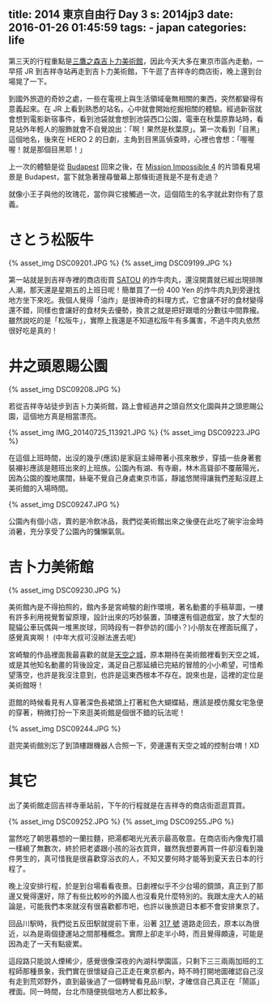 title: 2014 東京自由行 Day 3
s: 2014jp3
date: 2016-01-26 01:45:59
tags:
    - japan
categories: life
---

第三天的行程重點是[三鷹之森吉卜力美術館](http://www.ghibli-museum.jp/)，因此今天大多在東京市區內走動，一早搭 JR 到吉祥寺站再走到吉卜力美術館，下午逛了吉祥寺的商店街，晚上還到台場晃了一下。

到國外旅遊的奇妙之處，一些在電視上與生活領域毫無相關的東西，突然都變得有意義起來。在 JR 上看到熟悉的站名，心中就會開始挖掘相關的體驗。經過新宿就會想到電影新宿事件，看到池袋就會想到池袋西口公園，電車在秋葉原靠站時，看見站外年輕人的服飾就會不自覺說出：「啊！果然是秋葉原」。第一次看到「目黑」這個地名，後來在 HERO 2 的日劇，主角到目黑區偵查時，心裡也會想：「喔喔喔！就是那個目黑耶！」

上一次的體驗是從 [Budapest](http://walkingice.blogspot.tw/2012/01/2011.html) 回來之後，在 [Mission Impossible 4](http://www.wallagroup.com/movies/502936e546949bf4298e55d9/) 的片頭看見場景是 Budapest，當下就急著搜尋螢幕上那條街道我是不是有走過？

就像小王子與他的玫瑰花，當你與它接觸過一次，這個陌生的名字就此對你有了意義。

<!-- more -->

# さとう松阪牛

{% asset_img DSC09201.JPG %}
{% asset_img DSC09199.JPG %}

第一站就是到吉祥寺裡的商店街買 [SATOU](http://www.shop-satou.com/) 的炸牛肉丸，還沒開賣就已經出現排隊人潮，那天還是星期五的上班日呢！簡單買了一份 400 Yen 的炸牛肉丸到旁邊找地方坐下來吃。我個人覺得「油炸」是很神奇的料理方式，它會讓不好的食材變得還不錯，同樣也會讓好的食材失去優勢，換言之就是把好跟壞的分數往中間靠攏。雖然說吃的是「松阪牛」，實際上我還是不知道松阪牛有多厲害，不過牛肉丸依然很好吃是真的！

# 井之頭恩賜公園

{% asset_img DSC09208.JPG %}

若從吉祥寺站徒步到吉卜力美術館，路上會經過井之頭自然文化園與井之頭恩賜公園，這個地方真是相當漂亮。

{% asset_img IMG_20140725_113921.JPG %}
{% asset_img DSC09223.JPG %}

在這個上班時間，出沒的幾乎(應該)是家庭主婦帶著小孩來散步，穿插一些身著套裝襯衫應該是翹班出來的上班族。公園內有湖、有寺廟，林木高聳卻不覆蔽陽光，因為公園的腹地廣闊，絲毫不覺自己身處東京市區，靜謐悠閒得讓我們差點沒趕上美術館的入場時間。

{% asset_img DSC09247.JPG %}

公園內有個小店，賣的是冷飲冰品，我們從美術館出來之後便在此吃了碗宇治金時消暑，充分享受了公園內的慵懶氣氛。

# 吉卜力美術館

{% asset_img DSC09230.JPG %}

美術館內是不得拍照的，館內多是宮崎駿的創作環境，著名動畫的手稿草圖，一樓有許多利用視覺暫留原理，設計出來的巧妙裝置，頂樓還有個遊戲室，放了大型的龍貓公車玩偶與一堆黑炭球，同時段有一群參訪的(國小？)小朋友在裡面玩瘋了，感覺真爽啊！ (中年大叔可沒辦法進去呢)

宮崎駿的作品裡面我最喜歡的就是[天空之城](http://www.wallagroup.com/movies/502cc1c046949bf4298e5a18/)，原本期待在美術館裡看到天空之城，或是其他知名動畫的背後設定，滿足自己那延續已完結的冒險的小小希望，可惜希望落空，也許是我沒注意到，也許是這東西根本不存在。說來也是，這裡的定位是美術館呀！

逛館的時候看見有人穿著深色長裙頭上打著紅色大蝴蝶結，應該是模仿魔女宅急便的穿著，稍微打扮一下來逛美術館是個很不錯的玩法呢！

{% asset_img DSC09244.JPG %}

逛完美術館別忘了到頂樓跟機器人合照一下，旁邊還有天空之城的控制台唷！XD

# 其它

出了美術館走回吉祥寺車站前，下午的行程就是在吉祥寺的商店街逛逛買買。

{% asset_img DSC09252.JPG %}
{% asset_img DSC09255.JPG %}

當然吃了朝思暮想的一蘭拉麵，把湯都喝光光表示最高敬意。在商店街內像鬼打牆一樣繞了無數次，終於把老婆跟小孩的浴衣買齊，雖然我想要再買一件卻沒看到幾件男生的，真可惜我是很喜歡穿浴衣的人，不知又要何時才能等到夏天去日本的行程了。

晚上沒安排行程，於是到台場看看夜景。日劇裡似乎不少台場的鏡頭，真正到了那邊又覺得還好，除了有些比較吵的外國人也沒看見什麼特別的。我跟太座大人的結論是，可能我們本來就沒有很喜歡都市吧，也許以後旅遊日本都不會安排東京了。

回品川駅時，我們從五反田駅就提前下車，沿著 [317 號](http://goo.gl/maps/Qvjw9) 道路走回去，原本以為很近，以為是兩個捷運站之間那種概念。實際上卻走半小時，而且覺得頗遠，可能是因為走了一天有點疲累。

這段路只能說人煙稀少，感覺很像深夜的內湖科學園區，只剩下三三兩兩加班的工程師那種景象，我們實在很懷疑自己正走在東京都內，時不時打開地圖確認自己沒有走到荒郊野外，直到最後過了一個轉彎看見品川駅，才確信自己真正在「鬧區」裡面。同一時間，台北市隨便挑個地方人都比較多。

